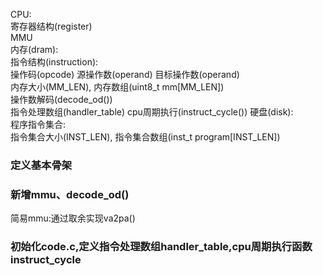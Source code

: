 CPU:  
    寄存器结构(register)  
    MMU  
内存(dram):  
    指令结构(instruction):  
        操作码(opcode) 源操作数(operand) 目标操作数(operand)  
    内存大小(MM_LEN), 内存数组(uint8_t mm[MM_LEN])  
    操作数解码(decode_od())  
    指令处理数组(handler_table)
    cpu周期执行(instruct_cycle())
硬盘(disk):  
    程序指令集合:  
        指令集合大小(INST_LEN), 指令集合数组(inst_t program[INST_LEN])  
### 定义基本骨架  

### 新增mmu、decode_od()  
简易mmu:通过取余实现va2pa()  

### 初始化code.c,定义指令处理数组handler_table,cpu周期执行函数instruct_cycle

